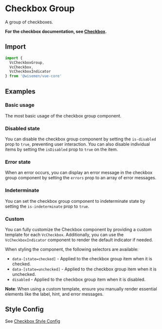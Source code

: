 # Checkbox Group

A group of checkboxes.

**For the checkbox documentation, see [Checkbox](/components/checkbox/checkbox).**

<BulletList
  :items="[
    {
      description: 'When you want to allow users to select multiple options from a short list.',
      variant: 'good',
    },
    {
      description: 'When you want to allow users to only select a single option.',
      variant: 'bad',
      link: {
        label: 'Radio Group',
        href: '/vue-core/components/radio-group/radio-group',
      },
    },
    {
      description: 'When the list of options is extensive, or if you want to include a search field.',
      variant: 'bad',
      link: {
        label: 'Select',
        href: '/vue-core/components/select/select',
      },
    }
  ]"
/>

## Import

```ts
import {
  VcCheckboxGroup, 
  VcCheckbox, 
  VcCheckboxIndicator
} from '@wisemen/vue-core'
```

<!-- @include: ./checkbox-group-meta.md -->

## Examples

### Basic usage
The most basic usage of the checkbox group component.

<ComponentPreview name="checkbox-group/simple" />

### Disabled state
You can disable the checkbox group component by setting the `is-disabled` prop to `true`, preventing user interaction. You can also disable individual items by setting the `isDisabled` prop to `true` on the item.

<ComponentPreview name="checkbox-group/disabled" />

### Error state
When an error occurs, you can display an error message in the checkbox group component by setting the `errors` prop to an array of error messages.

<ComponentPreview name="checkbox-group/error" />

### Indeterminate
You can set the checkbox group component to indeterminate state by setting the `is-indeterminate` prop to `true`.

<ComponentPreview name="checkbox-group/indeterminate" />

### Custom
You can fully customize the Checkbox component by providing a custom template for each `VcCheckbox`. Additionally, you can use the `VcCheckboxIndicator` component to render the default indicator if needed.

When styling the component, the following selectors are available:

- `data-[state=checked]` - Applied to the checkbox group item when it is checked.
- `data-[state=unchecked]` - Applied to the checkbox group item when it is unchecked.
- `disabled` - Applied to the checkbox group item when it is disabled.

**Note**: When using a custom template, ensure you manually render essential elements like the label, hint, and error messages.

<ComponentPreview name="checkbox-group/custom" />


## Style Config

See <a href="/vue-core/components/checkbox/checkbox.html#style-config">Checkbox Style Config</a>